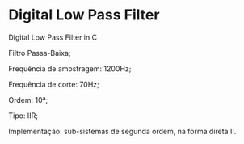 # Digital Low Pass Filter
 Digital Low Pass Filter in C
 
 Filtro Passa-Baixa;
 
 Frequência de amostragem: 1200Hz;
 
 Frequência de corte: 70Hz;
 
 Ordem: 10ª;
 
 Tipo: IIR;
 
 Implementação: sub-sistemas de segunda ordem, na forma direta II.
